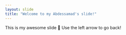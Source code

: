 ```yaml
---
layout: slide
title: "Welcome to my Abdessamad's slide!"
---
```


This is my awesome slide :tada:
Use the left arrow to go back!
